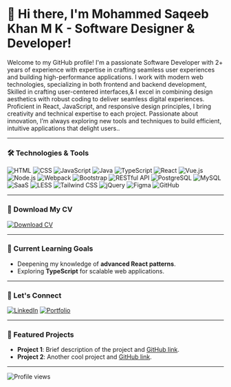 # 👋 Hi there, I'm Mohammed Saqeeb Khan M K - Software Designer & Developer!

Welcome to my GitHub profile! I'm a passionate Software Developer with 2+ years of experience with expertise in crafting seamless user experiences and building high-performance applications. I work with modern web technologies, specializing in both frontend and backend development, Skilled in crafting user-centered interfaces,& I excel in combining design aesthetics with robust coding to deliver seamless digital experiences. Proficient in React, JavaScript, and responsive design principles, I bring creativity and technical expertise to each project. Passionate about innovation, I’m always exploring new tools and techniques to build efficient, intuitive applications that delight users.. 

---

### 🛠️ Technologies & Tools
![HTML](https://img.shields.io/badge/-HTML5-E34F26?logo=html5&logoColor=white&style=flat-square) 
![CSS](https://img.shields.io/badge/-CSS3-1572B6?logo=css3&logoColor=white&style=flat-square) 
![JavaScript](https://img.shields.io/badge/-JavaScript-F7DF1E?logo=javascript&logoColor=black&style=flat-square) 
![Java](https://img.shields.io/badge/-Java-007396?style=flat-square&logo=java&logoColor=white)
![TypeScript](https://img.shields.io/badge/-TypeScript-007ACC?logo=typescript&logoColor=white&style=flat-square) 
![React](https://img.shields.io/badge/-React-61DAFB?logo=react&logoColor=black&style=flat-square) 
![Vue.js](https://img.shields.io/badge/-Vue.js-4FC08D?logo=vue.js&logoColor=white&style=flat-square) 
![Node.js](https://img.shields.io/badge/-Node.js-339933?logo=node.js&logoColor=white&style=flat-square) 
![Webpack](https://img.shields.io/badge/-Webpack-8DD6F9?logo=webpack&logoColor=black&style=flat-square) 
![Bootstrap](https://img.shields.io/badge/-Bootstrap-7952B3?logo=bootstrap&logoColor=white&style=flat-square) 
![RESTful API](https://img.shields.io/badge/-RESTful_API-000000?style=flat-square&logoColor=white)
![PostgreSQL](https://img.shields.io/badge/-PostgreSQL-316192?style=flat-square&logo=postgresql&logoColor=white)
![MySQL](https://img.shields.io/badge/-MySQL-00000F?style=flat-square&logo=mysql&logoColor=white)
![SaaS](https://img.shields.io/badge/-SaaS-4E8EF7?style=flat-square&logo=sass&logoColor=white)
![LESS](https://img.shields.io/badge/-LESS-1D365D?style=flat-square&logo=less&logoColor=white)
![Tailwind CSS](https://img.shields.io/badge/-Tailwind_CSS-38B2AC?style=flat-square&logo=tailwind-css&logoColor=white)
![jQuery](https://img.shields.io/badge/-jQuery-0769AD?style=flat-square&logo=jquery&logoColor=white)
![Figma](https://img.shields.io/badge/-Figma-F24E1E?style=flat-square&logo=figma&logoColor=white)
![GitHub](https://img.shields.io/badge/-GitHub-181717?style=flat-square&logo=github&logoColor=white)

---
### 📄 Download My CV
[![Download CV](https://img.shields.io/badge/-Download_CV-0A66C2?logo=download&logoColor=white&style=flat-square)](https://drive.google.com/file/d/1jpjChB0k9w2EC2WYO5wcHvbeP6x1XA_1/view?usp=drive_link)


---

### 🌱 Current Learning Goals
- Deepening my knowledge of **advanced React patterns**.
- Exploring **TypeScript** for scalable web applications.

---

### 🔗 Let's Connect
[![LinkedIn](https://img.shields.io/badge/-LinkedIn-0A66C2?logo=linkedin&logoColor=white&style=flat-square)](www.linkedin.com/in/mohammed-ali-khan-24b81a278)
[![Portfolio](https://img.shields.io/badge/-Portfolio-000000?style=flat-square)](https://saqeebalimk.github.io/Mohammed-Portfolio/)



---

### 🧰 Featured Projects
- **Project 1**: Brief description of the project and [GitHub link](https://github.com/saqeebalimk/Interactive-Boxes.git).
- **Project 2**: Another cool project and [GitHub link](https://github.com/saqeebalimk/contact-management-app-saqeeb.git).

---

![Profile views](https://komarev.com/ghpvc/?username=yourusername&color=brightgreen)

